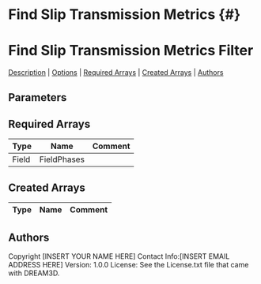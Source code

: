 

Find Slip Transmission Metrics {#}
======
<h1 class="pHeading1">Find Slip Transmission Metrics Filter</h1>
<p class="pCellBody">
<a href="../Filters/FindSlipTransmissionMetrics.html#wp2">Description</a>
| <a href="../Filters/FindSlipTransmissionMetrics.html#wp3">Options</a>
| <a href="../Filters/FindSlipTransmissionMetrics.html#wp4">Required Arrays</a>
| <a href="../Filters/FindSlipTransmissionMetrics.html#wp5">Created Arrays</a>
| <a href="../Filters/FindSlipTransmissionMetrics.html#wp1">Authors</a> 

## Parameters ##

## Required Arrays ##

| Type | Name | Comment |
|------|------|---------|
| Field | FieldPhases |  |

## Created Arrays ##

| Type | Name | Comment |
|------|------|---------|

## Authors ##

Copyright [INSERT YOUR NAME HERE]
Contact Info:[INSERT EMAIL ADDRESS HERE]
Version: 1.0.0
License: See the License.txt file that came with DREAM3D.


